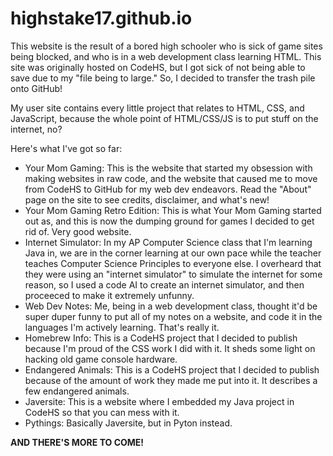 # highstake17.github.io
This website is the result of a bored high schooler who is sick of game sites being blocked,
and who is in a web development class learning HTML. This site was originally hosted on 
CodeHS, but I got sick of not being able to save due to my "file being to large." So, I decided
to transfer the trash pile onto GitHub!

My user site contains every little project that relates to HTML, CSS, and JavaScript, because the
whole point of HTML/CSS/JS is to put stuff on the internet, no?

Here's what I've got so far:
- Your Mom Gaming:
    This is the website that started my obsession with making websites in raw code, and the
    website that caused me to move from CodeHS to GitHub for my web dev endeavors. Read the
    "About" page on the site to see credits, disclaimer, and what's new!
- Your Mom Gaming Retro Edition:
    This is what Your Mom Gaming started out as, and this is now the dumping ground for games
    I decided to get rid of. Very good website.
- Internet Simulator:
    In my AP Computer Science class that I'm learning Java in, we are in the corner learning at
    our own pace while the teacher teaches Computer Science Principles to everyone else. I
    overheard that they were using an "internet simulator" to simulate the internet for some
    reason, so I used a code AI to create an internet simulator, and then proceeced to make it
    extremely unfunny. 
- Web Dev Notes:
    Me, being in a web development class, thought it'd be super duper funny to put all of my
    notes on a website, and code it in the languages I'm actively learning. That's really it.
- Homebrew Info:
    This is a CodeHS project that I decided to publish because I'm proud of the CSS work I did
    with it. It sheds some light on hacking old game console hardware.
- Endangered Animals:
    This is a CodeHS project that I decided to publish because of the amount of work they made
    me put into it. It describes a few endangered animals.
- Javersite:
    This is a website where I embedded my Java project in CodeHS so that you can mess with it.
- Pythings:
    Basically Javersite, but in Pyton instead.

**AND THERE'S MORE TO COME!**

